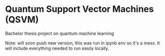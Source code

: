 # Quantum Support Vector Machines (QSVM)
Bachelor thesis project on quantum machine learning

Note: will soon push new version, this was run in ipynb env so it's a mess. It will include everything needed to run easily locally.